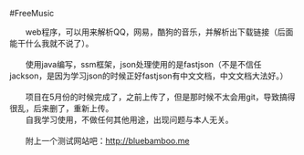 #FreeMusic

　　web程序，可以用来解析QQ，网易，酷狗的音乐，并解析出下载链接（后面能干什么我就不说了）。<br><br>
　　使用java编写，ssm框架，json处理使用的是fastjson（不是不信任jackson，是因为学习json的时候正好fastjson有中文文档，中文文档大法好。）<br><br>
　　项目在5月份的时候完成了，之前上传了，但是那时候不太会用git，导致搞得很乱，后来删了，重新上传。<br>
　　自我学习使用，不做任何其他用途，出现问题与本人无关。<br><br>
　　附上一个测试网站吧：<a href="http://bluebamboo.me" target="_blank">http://bluebamboo.me</a>
